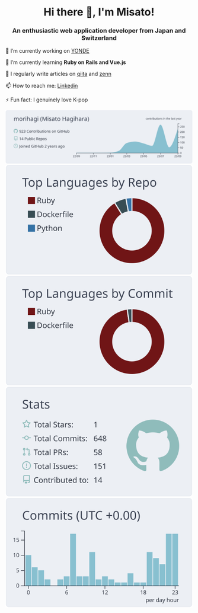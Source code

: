<div align="center">  
  <h1>Hi there 👋, I'm Misato!</h1>
  <h3>An enthusiastic web application developer from Japan and Switzerland</h3>
</div> 

🔭 I’m currently working on [YONDE](https://github.com/morihagi/yonde_develop)

🌱 I’m currently learning **Ruby on Rails and Vue.js**

📝 I regularly write articles on [qiita](https://qiita.com/morihagi) and [zenn](https://zenn.dev/morihagi)  

📫 How to reach me: [Linkedin](https://www.linkedin.com/in/misato-hagihara/)

⚡ Fun fact: I genuinely love K-pop

<div align="center">

  [![](https://raw.githubusercontent.com/morihagi/morihagi/main/profile-summary-card-output/nord_bright/0-profile-details.svg)](https://github.com/vn7n24fzkq/github-profile-summary-cards)
  [![](https://raw.githubusercontent.com/morihagi/morihagi/main/profile-summary-card-output/nord_bright/1-repos-per-language.svg)](https://github.com/vn7n24fzkq/github-profile-summary-cards) [![](https://raw.githubusercontent.com/morihagi/morihagi/main/profile-summary-card-output/nord_bright/2-most-commit-language.svg)](https://github.com/vn7n24fzkq/github-profile-summary-cards)
  [![](https://raw.githubusercontent.com/morihagi/morihagi/main/profile-summary-card-output/nord_bright/3-stats.svg)](https://github.com/vn7n24fzkq/github-profile-summary-cards) [![](https://raw.githubusercontent.com/morihagi/morihagi/main/profile-summary-card-output/nord_bright/4-productive-time.svg)](https://github.com/vn7n24fzkq/github-profile-summary-cards)

</div>
